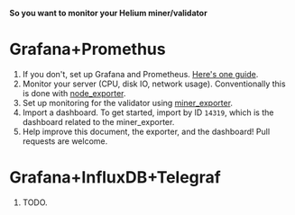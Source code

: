 **So you want to monitor your Helium miner/validator**

# Grafana+Promethus
1. If you don't, set up Grafana and Prometheus. [Here's one guide](https://devconnected.com/how-to-setup-grafana-and-prometheus-on-linux/).
2. Monitor your server (CPU, disk IO, network usage). Conventionally this is done with [node\_exporter](https://github.com/prometheus/node_exporter).
3. Set up monitoring for the validator using [miner\_exporter](https://github.com/tedder/miner_exporter).
4. Import a dashboard. To get started, import by ID `14319`, which is the dashboard related to the miner\_exporter.
5. Help improve this document, the exporter, and the dashboard! Pull requests are welcome.

# Grafana+InfluxDB+Telegraf
1. TODO.
